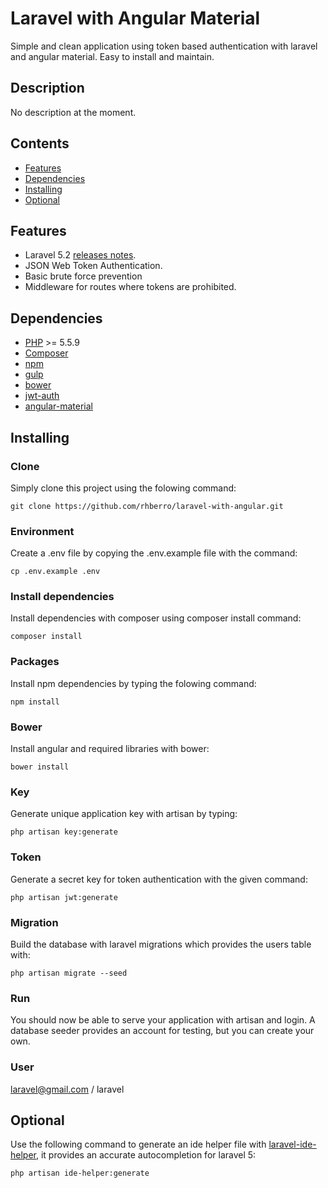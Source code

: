 # Laravel with Angular Material
Simple and clean application using token based authentication with laravel and angular material. Easy to install and maintain.

## Description
No description at the moment.

## Contents
- [Features](#features)
- [Dependencies](#dependencies)
- [Installing](#installing)
- [Optional](#optional)

## Features
- Laravel 5.2 [releases notes](https://laravel.com/docs/5.2/releases).
- JSON Web Token Authentication.
- Basic brute force prevention
- Middleware for routes where tokens are prohibited.

## Dependencies
* [PHP](http://php.net/supported-versions.php) >= 5.5.9
* [Composer](https://getcomposer.org/)
* [npm](https://www.npmjs.com/)
* [gulp](http://gulpjs.com/)
* [bower](http://bower.io/)
* [jwt-auth](https://github.com/tymondesigns/jwt-auth/issues/89)
* [angular-material](https://material.angularjs.org/latest/)

## Installing

### Clone

Simply clone this project using the folowing command:

```
git clone https://github.com/rhberro/laravel-with-angular.git
```

### Environment

Create a .env file by copying the .env.example file with the command:

```
cp .env.example .env
```

### Install dependencies

Install dependencies with composer using composer install command:

```
composer install
```

### Packages

Install npm dependencies by typing the folowing command:

```
npm install
```

### Bower

Install angular and required libraries with bower:

```
bower install
```

### Key

Generate unique application key with artisan by typing:

```
php artisan key:generate
```

### Token

Generate a secret key for token authentication with the given command:

```
php artisan jwt:generate
```

### Migration

Build the database with laravel migrations which provides the users table with:

```
php artisan migrate --seed
```

### Run

You should now be able to serve your application with artisan and login. A database seeder provides an account for testing, but you can create your own.

### User

laravel@gmail.com / laravel

## Optional

Use the following command to generate an ide helper file with [laravel-ide-helper](https://github.com/barryvdh/laravel-ide-helper), it provides an accurate autocompletion for laravel 5:

```
php artisan ide-helper:generate
```
